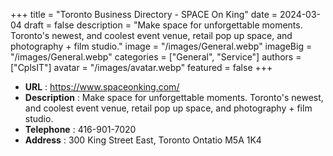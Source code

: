 +++
title = "Toronto Business Directory - SPACE On King"
date = 2024-03-04
draft = false
description = "Make space for unforgettable moments. Toronto's newest, and coolest event venue, retail pop up space, and photography + film studio."
image = "/images/General.webp"
imageBig = "/images/General.webp"
categories = ["General", "Service"]
authors = ["CplsIT"]
avatar = "/images/avatar.webp"
featured = false
+++


* **URL** :  https://www.spaceonking.com/
* **Description** : Make space for unforgettable moments. Toronto's newest, and coolest event  venue, retail pop up space, and photography + film studio.
* **Telephone** : 416-901-7020
* **Address** : 300 King Street East, Toronto Ontatio M5A 1K4